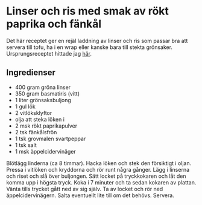 # Linser och ris med smak av rökt paprika och fänkål

Det här receptet ger en rejäl laddning av linser och ris som passar bra att servera till tofu, ha i en wrap eller kanske bara till stekta grönsaker. Ursprungsreceptet hittade jag [här](https://www.acouplecooks.com/smoky-instant-pot-lentils-and-rice-pressure-cooker/).

Ingredienser
------------

- 400 gram gröna linser
- 350 gram basmatiris (vitt)
- 1 liter grönsaksbuljong
- 1 gul lök
- 2 vitlöksklyftor
- olja att steka löken i
- 2 msk rökt paprikapulver
- 2 tsk fänkålsfrön
- 1 tsk grovmalen svartpeppar
- 1 tsk salt
- 1 msk äppelcidervinäger

Blötlägg linderna (ca 8 timmar). Hacka löken och stek den försiktigt i oljan. Pressa i vitlöken och kryddorna och rör runt några gånger. Lägg i linserna och riset och slå över buljongen. Sätt locket på tryckkokaren och låt den komma upp i högsta tryck. Koka i 7 minuter och ta sedan kokaren av plattan. Vänta tills trycket gått ned av sig själv. Ta av locket och rör ned äppelcidervinägern. Salta eventuellt lite till om det behövs. Servera.